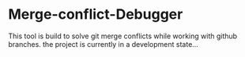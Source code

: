 # Merge-conflict-Debugger
This tool is build to solve git merge conflicts while working with github branches. the project is currently in a development state...
